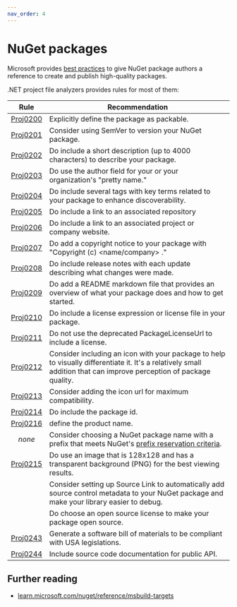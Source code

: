 ```yaml
---
nav_order: 4
---
```


# NuGet packages
Microsoft provides [best practices](https://learn.microsoft.com/nuget/create-packages/package-authoring-best-practices)
to give NuGet package authors a reference to create and publish high-quality
packages.

.NET project file analyzers provides rules for most of them:

| Rule                             | Recommendation
|:--------------------------------:|----------------------------------------------
| [Proj0200](rules/MSBuild/Packaging/Proj0200.md) | Explicitly define the package as packable.
| [Proj0201](rules/MSBuild/Packaging/Proj0201.md) | Consider using SemVer to version your NuGet package.
| [Proj0202](rules/MSBuild/Packaging/Proj0202.md) | Do include a short description (up to 4000 characters) to describe your package.
| [Proj0203](rules/MSBuild/Packaging/Proj0203.md) | Do use the author field for your or your organization's "pretty name."
| [Proj0204](rules/MSBuild/Packaging/Proj0204.md) | Do include several tags with key terms related to your package to enhance discoverability.
| [Proj0205](rules/MSBuild/Packaging/Proj0205.md) | Do include a link to an associated repository
| [Proj0206](rules/MSBuild/Packaging/Proj0206.md) | Do include a link to an associated project or company website.
| [Proj0207](rules/MSBuild/Packaging/Proj0207.md) | Do add a copyright notice to your package with "Copyright (c) <name/company> <year>."
| [Proj0208](rules/MSBuild/Packaging/Proj0208.md) | Do include release notes with each update describing what changes were made.
| [Proj0209](rules/MSBuild/Packaging/Proj0209.md) | Do add a README markdown file that provides an overview of what your package does and how to get started.
| [Proj0210](rules/MSBuild/Packaging/Proj0210.md) | Do include a license expression or license file in your package.
| [Proj0211](rules/MSBuild/Packaging/Proj0211.md) | Do not use the deprecated PackageLicenseUrl to include a license.
| [Proj0212](rules/MSBuild/Packaging/Proj0212.md) | Consider including an icon with your package to help to visually differentiate it. It's a relatively small addition that can improve perception of package quality.
| [Proj0213](rules/MSBuild/Packaging/Proj0213.md) | Consider adding the icon url for maximum compatibility.
| [Proj0214](rules/MSBuild/Packaging/Proj0214.md) | Do include the package id.
| [Proj0216](rules/MSBuild/Packaging/Proj0216.md) | define the product name.
| *none*                           | Consider choosing a NuGet package name with a prefix that meets NuGet's [prefix reservation criteria](https://learn.microsoft.com/nuget/nuget-org/id-prefix-reservation).
| [Proj0215](rules/MSBuild/Packaging/Proj0215.md) | Do use an image that is 128x128 and has a transparent background (PNG) for the best viewing results.
|                                  | Consider setting up Source Link to automatically add source control metadata to your NuGet package and make your library easier to debug.
|                                  | Do choose an open source license to make your package open source.
| [Proj0243](rules/MSBuild/Packaging/Proj0243.md) | Generate a software bill of materials to be compliant with USA legislations.
| [Proj0244](rules/MSBuild/Packaging/Proj0244.md) | Include source code documentation for public API.

## Further reading
* [learn.microsoft.com/nuget/reference/msbuild-targets](https://learn.microsoft.com/nuget/reference/msbuild-targets)
